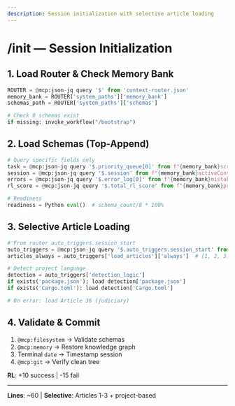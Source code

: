 ```yaml
---
description: Session initialization with selective article loading
---
```


# /init — Session Initialization

## 1. Load Router & Check Memory Bank

```python
ROUTER = @mcp:json-jq query '$' from 'context-router.json'
memory_bank = ROUTER['system_paths']['memory_bank']
schemas_path = ROUTER['system_paths']['schemas']

# Check 8 schemas exist
if missing: invoke_workflow("/bootstrap")
```

## 2. Load Schemas (Top-Append)

```python
# Query specific fields only
task = @mcp:json-jq query '$.priority_queue[0]' from f"{memory_bank}scratchpad.json"
session = @mcp:json-jq query '$.session' from f"{memory_bank}activeContext.json"
errors = @mcp:json-jq query '$.error_log[0]' from f"{memory_bank}mistakes.json"
rl_score = @mcp:json-jq query '$.total_rl_score' from f"{memory_bank}progress.json"

# Readiness
readiness = Python eval()  # schema_count/8 * 100%
```

## 3. Selective Article Loading

```python
# From router auto_triggers.session_start
auto_triggers = @mcp:json-jq query '$.auto_triggers.session_start' from 'context-router.json'
articles_always = auto_triggers['load_articles']['always']  # [1, 2, 3]

# Detect project language
detection = auto_triggers['detection_logic']
if exists('package.json'): load detection['package.json']
if exists('Cargo.toml'): load detection['Cargo.toml']

# On error: load Article 36 (judiciary)
```

## 4. Validate & Commit

1. `@mcp:filesystem` → Validate schemas
2. `@mcp:memory` → Restore knowledge graph
3. Terminal `date` → Timestamp session
4. `@mcp:git` → Verify clean tree

**RL**: +10 success | -15 fail

---
**Lines**: ~60 | **Selective**: Articles 1-3 + project-based
